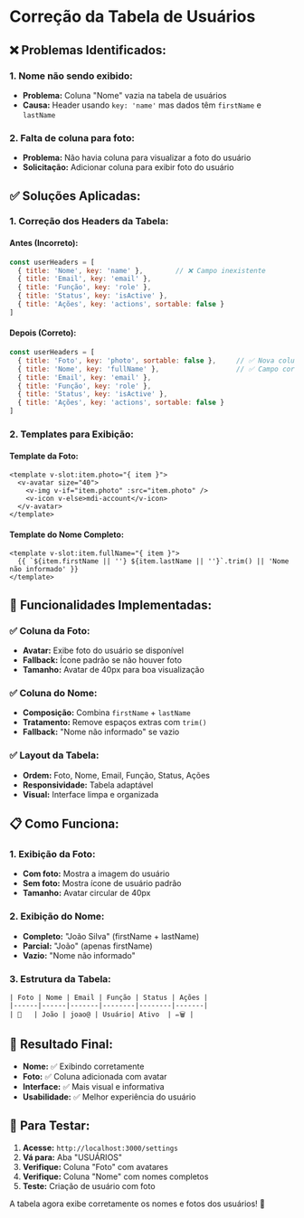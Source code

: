 # Correção da Tabela de Usuários

## ❌ **Problemas Identificados:**

### **1. Nome não sendo exibido:**
- **Problema:** Coluna "Nome" vazia na tabela de usuários
- **Causa:** Header usando `key: 'name'` mas dados têm `firstName` e `lastName`

### **2. Falta de coluna para foto:**
- **Problema:** Não havia coluna para visualizar a foto do usuário
- **Solicitação:** Adicionar coluna para exibir foto do usuário

## ✅ **Soluções Aplicadas:**

### **1. Correção dos Headers da Tabela:**

#### **Antes (Incorreto):**
```javascript
const userHeaders = [
  { title: 'Nome', key: 'name' },        // ❌ Campo inexistente
  { title: 'Email', key: 'email' },
  { title: 'Função', key: 'role' },
  { title: 'Status', key: 'isActive' },
  { title: 'Ações', key: 'actions', sortable: false }
]
```

#### **Depois (Correto):**
```javascript
const userHeaders = [
  { title: 'Foto', key: 'photo', sortable: false },     // ✅ Nova coluna
  { title: 'Nome', key: 'fullName' },                   // ✅ Campo correto
  { title: 'Email', key: 'email' },
  { title: 'Função', key: 'role' },
  { title: 'Status', key: 'isActive' },
  { title: 'Ações', key: 'actions', sortable: false }
]
```

### **2. Templates para Exibição:**

#### **Template da Foto:**
```vue
<template v-slot:item.photo="{ item }">
  <v-avatar size="40">
    <v-img v-if="item.photo" :src="item.photo" />
    <v-icon v-else>mdi-account</v-icon>
  </v-avatar>
</template>
```

#### **Template do Nome Completo:**
```vue
<template v-slot:item.fullName="{ item }">
  {{ `${item.firstName || ''} ${item.lastName || ''}`.trim() || 'Nome não informado' }}
</template>
```

## 🎯 **Funcionalidades Implementadas:**

### **✅ Coluna da Foto:**
- **Avatar:** Exibe foto do usuário se disponível
- **Fallback:** Ícone padrão se não houver foto
- **Tamanho:** Avatar de 40px para boa visualização

### **✅ Coluna do Nome:**
- **Composição:** Combina `firstName` + `lastName`
- **Tratamento:** Remove espaços extras com `trim()`
- **Fallback:** "Nome não informado" se vazio

### **✅ Layout da Tabela:**
- **Ordem:** Foto, Nome, Email, Função, Status, Ações
- **Responsividade:** Tabela adaptável
- **Visual:** Interface limpa e organizada

## 📋 **Como Funciona:**

### **1. Exibição da Foto:**
- **Com foto:** Mostra a imagem do usuário
- **Sem foto:** Mostra ícone de usuário padrão
- **Tamanho:** Avatar circular de 40px

### **2. Exibição do Nome:**
- **Completo:** "João Silva" (firstName + lastName)
- **Parcial:** "João" (apenas firstName)
- **Vazio:** "Nome não informado"

### **3. Estrutura da Tabela:**
```
| Foto | Nome | Email | Função | Status | Ações |
|------|------|-------|--------|--------|-------|
| 👤   | João | joao@ | Usuário| Ativo  | ✏️🗑️ |
```

## 🚀 **Resultado Final:**
- **Nome:** ✅ Exibindo corretamente
- **Foto:** ✅ Coluna adicionada com avatar
- **Interface:** ✅ Mais visual e informativa
- **Usabilidade:** ✅ Melhor experiência do usuário

## 📱 **Para Testar:**
1. **Acesse:** `http://localhost:3000/settings`
2. **Vá para:** Aba "USUÁRIOS"
3. **Verifique:** Coluna "Foto" com avatares
4. **Verifique:** Coluna "Nome" com nomes completos
5. **Teste:** Criação de usuário com foto

A tabela agora exibe corretamente os nomes e fotos dos usuários! 🎉

